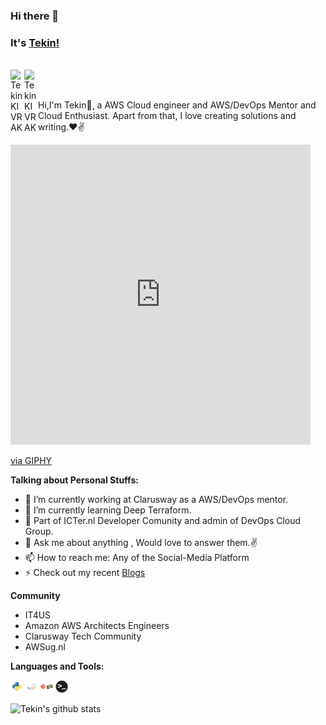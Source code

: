 ### Hi there 👋

### It's [Tekin!](https://github.com/Tekinkvrk/Tekinkvrk)

<br/>



<a href="https://www.linkedin.com/in/tekin-kvrk/">
<img align="left" alt="Tekin KIVRAK" width="22px" src="https://cdn.jsdelivr.net/npm/simple-icons@v3/icons/linkedin.svg" />
</a>
<a href="https://medium.com/@TekinKivrak">
<img align="left" alt="Tekin KIVRAK" width="22px" src="https://cdn.jsdelivr.net/npm/simple-icons@v3/icons/medium.svg" />
</a>


<br />

<br />

Hi,I'm Tekin🙌, a AWS Cloud engineer and AWS/DevOps Mentor and Cloud Enthusiast. Apart from that, I love creating solutions and writing.❤✌


<iframe src="https://giphy.com/embed/LqmVGgvWmGWvG4Rv0t" width="480" height="480" frameBorder="0" class="giphy-embed" allowFullScreen></iframe><p><a href="https://giphy.com/gifs/Veeam-cloud-software-veeam-LqmVGgvWmGWvG4Rv0t">via GIPHY</a></p>

**Talking about Personal Stuffs:**

- 🔭 I’m currently working at Clarusway as a AWS/DevOps mentor.
- 🌱 I’m currently learning Deep Terraform.
- 👯 Part of ICTer.nl Developer Comunity and admin of DevOps Cloud Group.
- 💬 Ask me about anything , Would love to answer them.✌
- 📫 How to reach me: Any of the Social-Media Platform 
- ⚡ Check out my recent [Blogs](https://medium.com/@TekinKivrak)



**Community**
- IT4US
- Amazon AWS Architects Engineers
- Clarusway Tech Community
- AWSug.nl


**Languages and Tools:**


<code><img height="20" src="https://raw.githubusercontent.com/github/explore/80688e429a7d4ef2fca1e82350fe8e3517d3494d/topics/python/python.png"></code>
<code><img height="20" src="https://raw.githubusercontent.com/github/explore/80688e429a7d4ef2fca1e82350fe8e3517d3494d/topics/mysql/mysql.png"></code>
<code><img height="20" src="https://raw.githubusercontent.com/github/explore/80688e429a7d4ef2fca1e82350fe8e3517d3494d/topics/git/git.png"></code>
<code><img height="20" src="https://raw.githubusercontent.com/github/explore/80688e429a7d4ef2fca1e82350fe8e3517d3494d/topics/terminal/terminal.png"></code>

![Tekin's github stats](https://github-readme-stats.vercel.app/api?username=Tekinkvrk&show_icons=true&hide_border=true)

